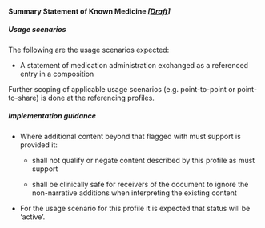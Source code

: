 #### Summary Statement of Known Medicine *[[Draft](http://hl7.org/fhir/stu3/versions.html#maturity)]*

##### Usage scenarios
The following are the usage scenarios expected:

* A statement of medication administration exchanged as a referenced entry in a composition

Further scoping of applicable usage scenarios (e.g. point-to-point or point-to-share) is done at the referencing profiles. 


##### Implementation guidance

* Where additional content beyond that flagged with must support is provided it:
    * shall not qualify or negate content described by this profile as must support
    
    * shall be clinically safe for receivers of the document to ignore the non-narrative additions when interpreting the existing content
    
* For the usage scenario for this profile it is expected that status will be ‘active’.


